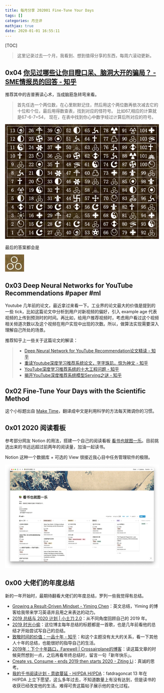 ```yaml
---
title: 每月分享 202001 Fine-Tune Your Days
tags: []
categories: 月旦评
mathjax: true
date: 2020-01-01 16:55:11
---
```





[TOC]

> 这里记录过去一个月，我看到、想到值得分享的东西，每周六滚动更新。

## 0x04 [你见过哪些让你目瞪口呆、脑洞大开的骗局？ - SME情报员的回答 - 知乎](https://www.zhihu.com/question/41182911/answer/966701311)

推荐其中的吉普赛读心术，当成脑筋急转弯来看。

> 首先任选一个两位数，在心里默默记住，然后用这个两位数再依次减去它的十位和个位，最后用得数查表，找到对应的怪符号。 比如67,相应的计算就是67-6-7=54， 现在，在表中找到你心中数字经过计算后所对应的符号。

![](/file/15792508672842.jpg)

最后的答案都会是 

![](/file/15792508879083.jpg)

## 0x03 Deep Neural Networks for YouTube Recommendations #paper #ml

Youtube 几年前的论文，最近拿过来看一下。工业界的论文最大的价值是提到的一些 tick，比如这篇论文中分析到用户对新视频的偏好，引入 example age 代表视频的上传到预测时的时间。再比如，给用户推荐视频时，考虑用户看过这个视频相关频道次数以及这个视频在用户实现中出现的次数。所以，做算法实现需要深入理解自己所处的场景。

推荐知乎上一些关于这篇论文的解读：

> - [Deep Neural Network for YouTube Recommendation论文精读 - 知乎](https://zhuanlan.zhihu.com/p/25343518)
> - [重读Youtube深度学习推荐系统论文，字字珠玑，惊为神文 - 知乎](https://zhuanlan.zhihu.com/p/52169807)
> - [YouTube深度学习推荐系统的十大工程问题 - 知乎](https://zhuanlan.zhihu.com/p/52504407)
> - [揭开YouTube深度推荐系统模型Serving之谜 - 知乎](https://zhuanlan.zhihu.com/p/61827629)


## 0x02 Fine-Tune Your Days with the Scientific Method

这个小标题出自 [Make Time](https://book.douban.com/subject/30327043/)，翻译成中文是利用科学的方法每天微调你的习惯。

## 0x01 2020 阅读看板

参考部分网友 Notion 的用法，搭建一个自己的阅读看板 [看书也就图一乐](https://www.notion.so/ryanx/4666b7440155430880b9c9787adde5ab?v=39111f7ebd5e4be6a28d7ef712c4aebb)。目前挑选出来的书远远超过前两年的阅读量，加油一起读书。

Notion 这种一个数据库 + 可选的 View 很接近我心目中任务管理软件的极限。

![reading board](/file/15782399749595.jpg)

## 0x00 大佬们的年度总结

新的一年开始时，最期待翻看大佬们的年度总结，罗列一些我觉得有总结。

- [Growing a Result-Driven Mindset - Yiming Chen](https://yiming.dev/blog/2019/12/31/growing-a-result-driven-mindset/)：英文总结，Yiming 的博客给我带来学习英语并且用之来表达的动力。
- [2019 总结与 2020 计划 | 小土刀 2.0](https://wdxmzy.com/pastfuture/year2019/2019/12/31/)：从不同角度回顾自己的 2019 年。
- [2019 时光小偷](http://freemind.pluskid.org/misc/2019-summary/)：这位博主每年总结的标题都是一首歌，也是几年前看他的总结才开始尝试写自己的总结。
- [致敬时间的价值：一品十年 - 知乎](https://zhuanlan.zhihu.com/p/100357148)：和这个主题没有太大的关系，看一下其他人十年的总结，也能很好的指导自己的生活。
- [2019年：下个十年路口，Farewell | Crossairplane的博客](http://zhengruonan.com/2019/12/29/2019-12-29-farewell-2019/)：读这篇文章的时候突然想到一点，之后再看年终总结时，留言一句「新年快乐」。
- [Create vs. Consume - ends 2019 then starts 2020 - Ziting Li](http://www.ztleespace.com/2020/01/01/create-vs-consume/)：真诚的思考。
- [我的千书阅读计划 - 意欲蔓延 - Hi!PDA Hi!PDA](https://www.hi-pda.com/forum/viewthread.php?tid=819978&extra=page%3D1)：fatdragoncat 13 年在 Hi!PDA 上立下愿望，这么多年过去，不知道数量上有没有达到，但是读书的收获已经改变他的生活。难得可贵这篇帖子展示他的变化过程。